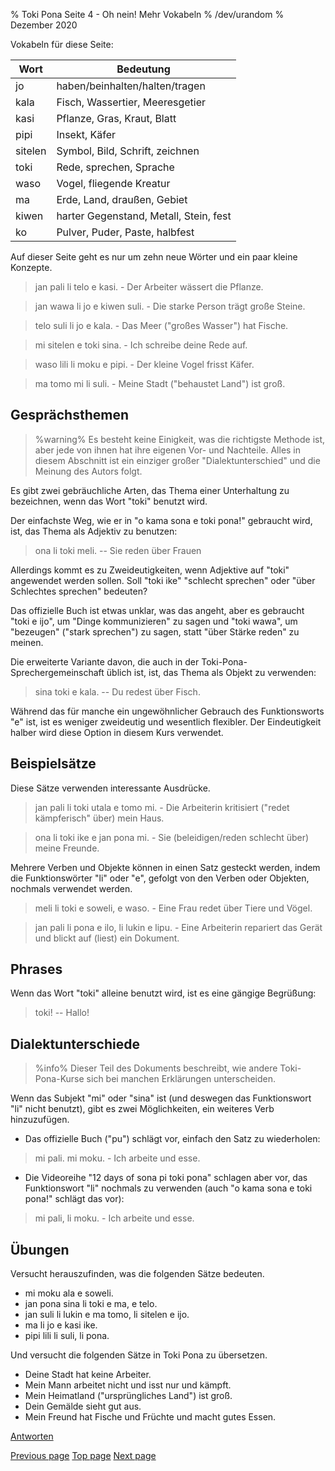 % Toki Pona Seite 4 - Oh nein! Mehr Vokabeln
% /dev/urandom
% Dezember 2020

Vokabeln für diese Seite:

| Wort    | Bedeutung                              |
|---------|----------------------------------------|
| jo      | haben/beinhalten/halten/tragen         |
| kala    | Fisch, Wassertier, Meeresgetier        |
| kasi    | Pflanze, Gras, Kraut, Blatt            |
| pipi    | Insekt, Käfer                          |
| sitelen | Symbol, Bild, Schrift, zeichnen        |
| toki    | Rede, sprechen, Sprache                |
| waso    | Vogel, fliegende Kreatur               |
| ma      | Erde, Land, draußen, Gebiet            |
| kiwen   | harter Gegenstand, Metall, Stein, fest |
| ko      | Pulver, Puder, Paste, halbfest         |

Auf dieser Seite geht es nur um zehn neue Wörter und ein paar kleine Konzepte.

> jan pali li telo e kasi. - Der Arbeiter wässert die Pflanze.

> jan wawa li jo e kiwen suli. - Die starke Person trägt große Steine.

> telo suli li jo e kala. - Das Meer ("großes Wasser") hat Fische.

> mi sitelen e toki sina. - Ich schreibe deine Rede auf.

> waso lili li moku e pipi. - Der kleine Vogel frisst Käfer.

> ma tomo mi li suli. - Meine Stadt ("behaustet Land") ist groß.

## Gesprächsthemen

> %warning%
> Es besteht keine Einigkeit, was die richtigste Methode ist, aber jede von ihnen 
> hat ihre eigenen Vor- und Nachteile. Alles in diesem Abschnitt ist ein einziger 
> großer "Dialektunterschied" und die Meinung des Autors folgt.

Es gibt zwei gebräuchliche Arten, das Thema einer Unterhaltung zu bezeichnen, wenn 
das Wort "toki" benutzt wird.

Der einfachste Weg, wie er in "o kama sona e toki pona!" gebraucht wird, ist, das 
Thema als Adjektiv zu benutzen:

> ona li toki meli. -- Sie reden über Frauen

Allerdings kommt es zu Zweideutigkeiten, wenn Adjektive auf "toki" angewendet werden 
sollen. Soll "toki ike" "schlecht sprechen" oder "über Schlechtes sprechen" bedeuten?

Das offizielle Buch ist etwas unklar, was das angeht, aber es gebraucht "toki e ijo", 
um "Dinge kommunizieren" zu sagen und "toki wawa", um "bezeugen" ("stark sprechen") 
zu sagen, statt "über Stärke reden" zu meinen.

Die erweiterte Variante davon, die auch in der Toki-Pona-Sprechergemeinschaft 
üblich ist, ist, das Thema als Objekt zu verwenden:

> sina toki e kala. -- Du redest über Fisch.

Während das für manche ein ungewöhnlicher Gebrauch des Funktionsworts "e" ist, 
ist es weniger zweideutig und wesentlich flexibler. Der Eindeutigkeit halber 
wird diese Option in diesem Kurs verwendet.

## Beispielsätze

Diese Sätze verwenden interessante Ausdrücke.

> jan pali li toki utala e tomo mi. - Die Arbeiterin kritisiert ("redet 
> kämpferisch" über) mein Haus.

> ona li toki ike e jan pona mi. - Sie (beleidigen/reden schlecht über) 
> meine Freunde.

Mehrere Verben und Objekte können in einen Satz gesteckt werden, indem die 
Funktionswörter "li" oder "e", gefolgt von den Verben oder Objekten,  nochmals 
verwendet werden. 

> meli li toki e soweli, e waso. - Eine Frau redet über Tiere und Vögel.

> jan pali li pona e ilo, li lukin e lipu. - Eine Arbeiterin repariert das Gerät 
und blickt auf (liest) ein Dokument.

## Phrases

Wenn das Wort "toki" alleine benutzt wird, ist es eine gängige Begrüßung:

> toki! -- Hallo!

## Dialektunterschiede

> %info%
> Dieser Teil des Dokuments beschreibt, wie andere Toki-Pona-Kurse sich bei 
> manchen Erklärungen unterscheiden.

Wenn das Subjekt "mi" oder "sina" ist (und deswegen das Funktionswort "li" 
nicht benutzt), gibt es zwei Möglichkeiten, ein weiteres Verb hinzuzufügen.

* Das offizielle Buch ("pu") schlägt vor, einfach den Satz zu wiederholen:

> mi pali. mi moku. - Ich arbeite und esse.

* Die Videoreihe "12 days of sona pi toki pona" schlagen aber vor, das Funktionswort 
"li" nochmals zu verwenden (auch "o kama sona e toki pona!" schlägt das vor):

> mi pali, li moku. - Ich arbeite und esse.

## Übungen

Versucht herauszufinden, was die folgenden Sätze bedeuten.

* mi moku ala e soweli.
* jan pona sina li toki e ma, e telo.
* jan suli li lukin e ma tomo, li sitelen e ijo.
* ma li jo e kasi ike.
* pipi lili li suli, li pona.

Und versucht die folgenden Sätze in Toki Pona zu übersetzen.

* Deine Stadt hat keine Arbeiter.
* Mein Mann arbeitet nicht und isst nur und kämpft.
* Mein Heimatland ("ursprüngliches Land") ist groß.
* Dein Gemälde sieht gut aus.
* Mein Freund hat Fische und Früchte und macht gutes Essen.

[Antworten](de_answers.html#p4)

[Previous page](de_3.html) [Top page](de_index.html) [Next page](de_5.html)
